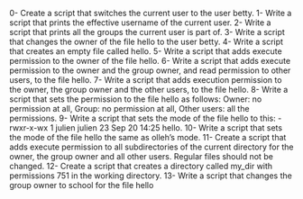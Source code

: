 0- Create a script that switches the current user to the user betty. 1- Write a script that prints the effective username of the current user. 2- Write a script that prints all the groups the current user is part of. 3- Write a script that changes the owner of the file hello to the user betty. 4- Write a script that creates an empty file called hello. 5- Write a script that adds execute permission to the owner of the file hello. 6- Write a script that adds execute permission to the owner and the group owner, and read permission to other users, to the file hello. 7- Write a script that adds execution permission to the owner, the group owner and the other users, to the file hello. 8- Write a script that sets the permission to the file hello as follows: Owner: no permission at all, Group: no permission at all, Other users: all the permissions. 9- Write a script that sets the mode of the file hello to this: -rwxr-x-wx 1 julien julien 23 Sep 20 14:25 hello. 10- Write a script that sets the mode of the file hello the same as olleh’s mode. 11- Create a script that adds execute permission to all subdirectories of the current directory for the owner, the group owner and all other users. Regular files should not be changed. 12- Create a script that creates a directory called my_dir with permissions 751 in the working directory. 13- Write a script that changes the group owner to school for the file hello
